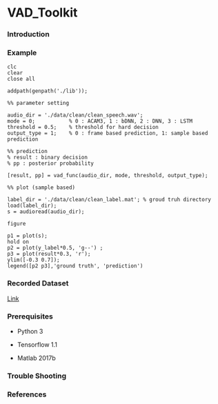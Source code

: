 # VAD_Toolkit
### Introduction
### Example


<pre><code>clc
clear
close all

addpath(genpath('./lib'));

%% parameter setting

audio_dir = './data/clean/clean_speech.wav';
mode = 0;           % 0 : ACAM3, 1 : bDNN, 2 : DNN, 3 : LSTM
threshold = 0.5;    % threshold for hard decision
output_type = 1;    % 0 : frame based prediction, 1: sample based prediction

%% prediction
% result : binary decision
% pp : posterior probability

[result, pp] = vad_func(audio_dir, mode, threshold, output_type);

%% plot (sample based)

label_dir = './data/clean/clean_label.mat'; % groud truh directory
load(label_dir);
s = audioread(audio_dir);

figure

p1 = plot(s);
hold on
p2 = plot(y_label*0.5, 'g--') ;
p3 = plot(result*0.3, 'r');
ylim([-0.3 0.7]);
legend([p2 p3],'ground truth', 'prediction')
</code></pre>

### Recorded Dataset
[Link](http://sail.ipdisk.co.kr:80/publist/VOL1/Database/VAD_DB/Recorded_data.zip)
### Prerequisites
- Python 3

- Tensorflow 1.1

- Matlab 2017b
### Trouble Shooting
### References
